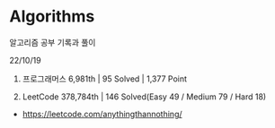 # Algorithms

알고리즘 공부 기록과 풀이

22/10/19

1. 프로그래머스 6,981th | 95 Solved | 1,377 Point

2. LeetCode 378,784th | 146 Solved(Easy 49 / Medium 79 / Hard 18)
- https://leetcode.com/anythingthannothing/
